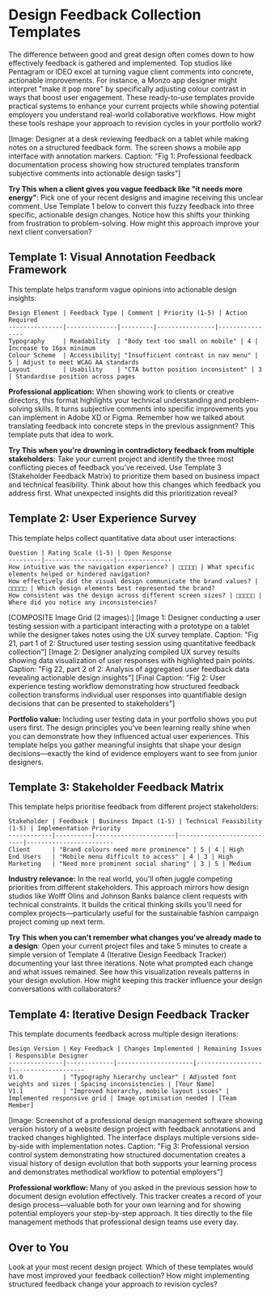# Design Feedback Collection Templates

The difference between good and great design often comes down to how effectively feedback is gathered and implemented. Top studios like Pentagram or IDEO excel at turning vague client comments into concrete, actionable improvements. For instance, a Monzo app designer might interpret "make it pop more" by specifically adjusting colour contrast in ways that boost user engagement. These ready-to-use templates provide practical systems to enhance your current projects while showing potential employers you understand real-world collaborative workflows. How might these tools reshape your approach to revision cycles in your portfolio work?

[Image: Designer at a desk reviewing feedback on a tablet while making notes on a structured feedback form. The screen shows a mobile app interface with annotation markers. Caption: "Fig 1: Professional feedback documentation process showing how structured templates transform subjective comments into actionable design tasks"]

**Try This when a client gives you vague feedback like "it needs more energy"**: Pick one of your recent designs and imagine receiving this unclear comment. Use Template 1 below to convert this fuzzy feedback into three specific, actionable design changes. Notice how this shifts your thinking from frustration to problem-solving. How might this approach improve your next client conversation?

## Template 1: Visual Annotation Feedback Framework

This template helps transform vague opinions into actionable design insights:

```
Design Element | Feedback Type | Comment | Priority (1-5) | Action Required
---------------|--------------|---------|----------------|----------------
Typography     | Readability  | "Body text too small on mobile" | 4 | Increase to 16px minimum
Colour Scheme  | Accessibility| "Insufficient contrast in nav menu" | 5 | Adjust to meet WCAG AA standards
Layout         | Usability    | "CTA button position inconsistent" | 3 | Standardise position across pages
```

**Professional application:** When showing work to clients or creative directors, this format highlights your technical understanding and problem-solving skills. It turns subjective comments into specific improvements you can implement in Adobe XD or Figma. Remember how we talked about translating feedback into concrete steps in the previous assignment? This template puts that idea to work.

**Try This when you're drowning in contradictory feedback from multiple stakeholders**: Take your current project and identify the three most conflicting pieces of feedback you've received. Use Template 3 (Stakeholder Feedback Matrix) to prioritize them based on business impact and technical feasibility. Think about how this changes which feedback you address first. What unexpected insights did this prioritization reveal?

## Template 2: User Experience Survey

This template helps collect quantitative data about user interactions:

```
Question | Rating Scale (1-5) | Open Response
---------|-------------------|---------------
How intuitive was the navigation experience? | □□□□□ | What specific elements helped or hindered navigation?
How effectively did the visual design communicate the brand values? | □□□□□ | Which design elements best represented the brand?
How consistent was the design across different screen sizes? | □□□□□ | Where did you notice any inconsistencies?
```

[COMPOSITE Image Grid (2 images):]
[Image 1: Designer conducting a user testing session with a participant interacting with a prototype on a tablet while the designer takes notes using the UX survey template. Caption: "Fig 21, part 1 of 2: Structured user testing session using quantitative feedback collection"]
[Image 2: Designer analyzing compiled UX survey results showing data visualization of user responses with highlighted pain points. Caption: "Fig 22, part 2 of 2: Analysis of aggregated user feedback data revealing actionable design insights"]
[Final Caption: "Fig 2: User experience testing workflow demonstrating how structured feedback collection transforms individual user responses into quantifiable design decisions that can be presented to stakeholders"]

**Portfolio value:** Including user testing data in your portfolio shows you put users first. The design principles you've been learning really shine when you can demonstrate how they influenced actual user experiences. This template helps you gather meaningful insights that shape your design decisions—exactly the kind of evidence employers want to see from junior designers.

## Template 3: Stakeholder Feedback Matrix

This template helps prioritise feedback from different project stakeholders:

```
Stakeholder | Feedback | Business Impact (1-5) | Technical Feasibility (1-5) | Implementation Priority
------------|----------|----------------------|---------------------------|------------------------
Client      | "Brand colours need more prominence" | 5 | 4 | High
End Users   | "Mobile menu difficult to access" | 4 | 3 | High
Marketing   | "Need more prominent social sharing" | 3 | 5 | Medium
```

**Industry relevance:** In the real world, you'll often juggle competing priorities from different stakeholders. This approach mirrors how design studios like Wolff Olins and Johnson Banks balance client requests with technical constraints. It builds the critical thinking skills you'll need for complex projects—particularly useful for the sustainable fashion campaign project coming up next term.

**Try This when you can't remember what changes you've already made to a design**: Open your current project files and take 5 minutes to create a simple version of Template 4 (Iterative Design Feedback Tracker) documenting your last three iterations. Note what prompted each change and what issues remained. See how this visualization reveals patterns in your design evolution. How might keeping this tracker influence your design conversations with collaborators?

## Template 4: Iterative Design Feedback Tracker

This template documents feedback across multiple design iterations:

```
Design Version | Key Feedback | Changes Implemented | Remaining Issues | Responsible Designer
---------------|-------------|---------------------|------------------|--------------------
V1.0           | "Typography hierarchy unclear" | Adjusted font weights and sizes | Spacing inconsistencies | [Your Name]
V1.1           | "Improved hierarchy, mobile layout issues" | Implemented responsive grid | Image optimisation needed | [Team Member]
```

[Image: Screenshot of a professional design management software showing version history of a website design project with feedback annotations and tracked changes highlighted. The interface displays multiple versions side-by-side with implementation notes. Caption: "Fig 3: Professional version control system demonstrating how structured documentation creates a visual history of design evolution that both supports your learning process and demonstrates methodical workflow to potential employers"]

**Professional workflow:** Many of you asked in the previous session how to document design evolution effectively. This tracker creates a record of your design process—valuable both for your own learning and for showing potential employers your step-by-step approach. It ties directly to the file management methods that professional design teams use every day.

## Over to You

Look at your most recent design project. Which of these templates would have most improved your feedback collection? How might implementing structured feedback change your approach to revision cycles?